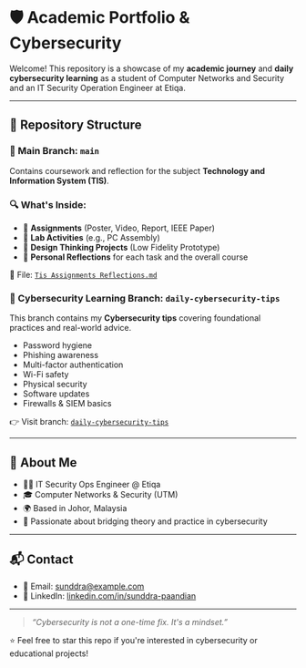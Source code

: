 # 🛡️  Academic Portfolio & Cybersecurity

Welcome! This repository is a showcase of my **academic journey** and **daily cybersecurity learning** as a student of Computer Networks and Security and an IT Security Operation Engineer at Etiqa.

---

## 📁 Repository Structure

### 🧾 Main Branch: `main`

Contains coursework and reflection for the subject **Technology and Information System (TIS)**.

### 🔍 What's Inside: 
- 📌 **Assignments** (Poster, Video, Report, IEEE Paper)
- 🧪 **Lab Activities** (e.g., PC Assembly)
- 🎨 **Design Thinking Projects** (Low Fidelity Prototype)
- 💭 **Personal Reflections** for each task and the overall course

📂 File: [`Tis Assignments Reflections.md`](./Tis%20Assignments%20Reflections.md)

### 🔐 Cybersecurity Learning Branch: `daily-cybersecurity-tips`

This branch contains my **Cybersecurity tips** covering foundational practices and real-world advice.

- Password hygiene
- Phishing awareness
- Multi-factor authentication
- Wi-Fi safety
- Physical security
- Software updates
- Firewalls & SIEM basics

👉 Visit branch: [`daily-cybersecurity-tips`](https://github.com/your-username/your-repo/tree/daily-cybersecurity-tips)

---

## 🙋 About Me

- 👨‍💻 IT Security Ops Engineer @ Etiqa
- 🎓 Computer Networks & Security (UTM)
- 🌍 Based in Johor, Malaysia
- 💬 Passionate about bridging theory and practice in cybersecurity

---

## 📬 Contact

- 📧 Email: sunddra@example.com  
- 💼 LinkedIn: [linkedin.com/in/sunddra-paandian](https://linkedin.com/in/sunddra-paandian)

---

> *“Cybersecurity is not a one-time fix. It's a mindset.”*

⭐ Feel free to star this repo if you're interested in cybersecurity or educational projects!


